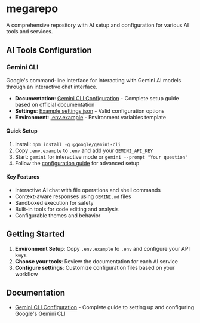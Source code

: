 # megarepo
A comprehensive repository with AI setup and configuration for various AI tools and services.

## AI Tools Configuration

### Gemini CLI
Google's command-line interface for interacting with Gemini AI models through an interactive chat interface.

- **Documentation**: [Gemini CLI Configuration](./docs/gemini-cli/configuration.md) - Complete setup guide based on official documentation
- **Settings**: [Example settings.json](./docs/gemini-cli/settings.json) - Valid configuration options
- **Environment**: [.env.example](./.env.example) - Environment variables template

#### Quick Setup
1. Install: `npm install -g @google/gemini-cli`
2. Copy `.env.example` to `.env` and add your `GEMINI_API_KEY`
3. Start: `gemini` for interactive mode or `gemini --prompt "Your question"`
4. Follow the [configuration guide](./docs/gemini-cli/configuration.md) for advanced setup

#### Key Features
- Interactive AI chat with file operations and shell commands
- Context-aware responses using `GEMINI.md` files
- Sandboxed execution for safety
- Built-in tools for code editing and analysis
- Configurable themes and behavior

## Getting Started

1. **Environment Setup**: Copy `.env.example` to `.env` and configure your API keys
2. **Choose your tools**: Review the documentation for each AI service
3. **Configure settings**: Customize configuration files based on your workflow

## Documentation

- [Gemini CLI Configuration](./docs/gemini-cli/configuration.md) - Complete guide to setting up and configuring Google's Gemini CLI
